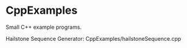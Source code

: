 # CppExamples
Small C++ example programs.

<p>Hailstone Sequence Generator: CppExamples/hailstoneSequence.cpp</p>
